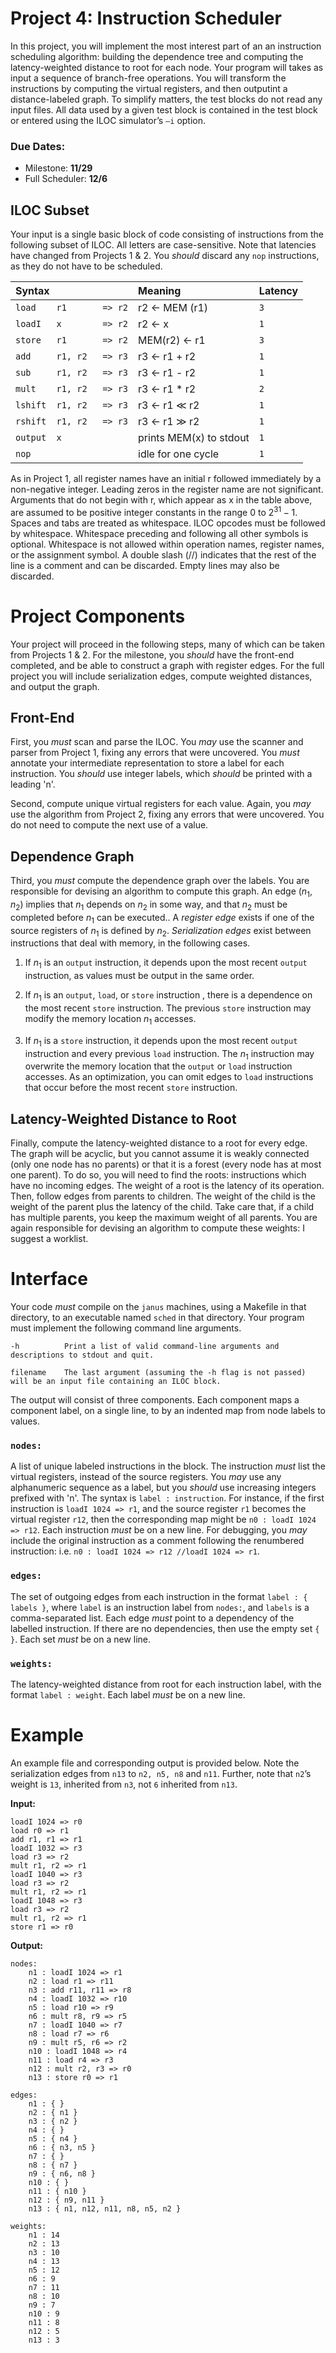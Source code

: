 # Project 4: Instruction Scheduler

In this project, you will implement the most interest part of an an instruction scheduling algorithm: building the dependence tree and computing the latency-weighted distance to root for each node. Your program will takes
as input a sequence of branch-free operations. You will transform the instructions by computing the virtual registers, and then outputint a
distance-labeled graph. To simplify matters, the test blocks do not read any input files. All data used by a given test block is contained in the test block or entered  using the ILOC simulator’s  `–i` option.


### Due Dates:

* Milestone: **11/29**
* Full Scheduler: **12/6**


## ILOC Subset

Your input is a single basic block of code consisting of instructions
from the following subset of ILOC. All letters are case-sensitive. Note
that latencies have changed from Projects 1 \& 2. You *should* discard any  `nop` instructions, as they do not have to be scheduled.

|             Syntax                   | Meaning                 | Latency |
|:-----------------------------------|:------------------------|:--------|
| `load    r1       => r2`  | r2 $\gets$ MEM (r1)     | `3`      |
| `loadI   x        => r2`  | r2 $\gets$ x            | `1`      |
| `store   r1       => r2`  | MEM(r2) $\gets$ r1      | `3`      |
| `add     r1, r2   => r3`  | r3 $\gets$ r1 + r2      | `1`      |
| `sub     r1, r2   => r3`  | r3 $\gets$ r1 - r2      | `1`      |
| `mult    r1, r2   => r3`  | r3 $\gets$ r1 \* r2     | `2`      |
| `lshift  r1, r2   => r3`  | r3 $\gets$ r1 $\ll$ r2  | `1`      |
| `rshift  r1, r2   => r3`  | r3 $\gets$ r1 $\gg$ r2  | `1`      |
| `output  x             `  | prints MEM(x) to stdout | `1`      |
| `nop                   `  | idle for one cycle      | `1`      |

As in Project 1, all register names have an initial r followed
immediately by a non-negative integer. Leading zeros in the register
name are not significant. Arguments that do not begin with r, which
appear as x in the table above, are assumed to be positive integer
constants in the range 0 to $2^{31} - 1$. Spaces and tabs are treated as
whitespace. ILOC opcodes must be followed by whitespace. Whitespace
preceding and following all other symbols is optional. Whitespace is not
allowed within operation names, register names, or the assignment
symbol. A double slash (//) indicates that the rest of the line is a
comment and can be discarded. Empty lines may also be discarded.

# Project Components

Your project will proceed in the following steps, many of which can be
taken from Projects 1 & 2. For the milestone, you *should* have the front-end completed, and be able to construct a graph with register edges. For the full project you will include serialization edges, compute weighted distances, and output the graph.

## Front-End

First, you *must* scan and parse the ILOC. You *may* use the
scanner and parser from Project 1, fixing any errors that were
uncovered. You *must* annotate your intermediate representation to
store a label for each instruction. You *should* use integer labels, which *should* be printed with a leading 'n'.

Second, compute unique virtual registers for each value. Again, you *may*
use the algorithm from Project 2, fixing any errors that were uncovered.
You do not need to compute the next use of a value.

## Dependence Graph

Third, you *must* compute the dependence graph over the labels.
You are responsible for devising an algorithm to compute this graph. An
edge $(n_1, n_2)$ implies that $n_1$ depends on $n_2$ in some way, and
that $n_2$ must be completed before $n_1$ can be executed.. A *register
edge* exists if one of the source registers of $n_1$ is defined by
$n_2$. *Serialization edges* exist between instructions that deal with
memory, in the following cases.

1.  If $n_1$ is an `output` instruction, it depends upon
    the most recent `output` instruction, as values must be output in
    the same order.

2.  If $n_1$ is an  `output`,  `load`, or  `store` instruction ,
    there is a dependence on the most recent  `store` instruction.
    The previous  `store` instruction may modify the memory location
    $n_1$ accesses.

3.  If $n_1$ is a  `store` instruction, it depends upon the 
    most recent  `output` instruction and every previous  `load`
    instruction. The $n_1$ instruction may overwrite the memory location
    that the  `output` or  `load` instruction accesses. As an
    optimization, you can omit edges to  `load` instructions that occur
    before the most recent  `store` instruction.

## Latency-Weighted Distance to Root

Finally, compute the latency-weighted distance to a root for every edge. The graph will be acyclic, but you cannot assume it is weakly connected (only one node has no parents) or that it is a forest (every node has at most one parent). To do so, you will need to find the roots: instructions which have no
incoming edges. The weight of a root is the latency of its operation. Then, follow edges from parents to children. The weight of the child is the weight of the parent plus the latency of the child. Take care that, if a child has multiple parents, you keep the maximum weight of all
parents. You are again responsible for devising an algorithm to compute
these weights: I suggest a worklist. 

# Interface

Your code *must* compile on the `janus` machines, using a Makefile in that directory, to an executable named  `sched` in that directory. Your program must implement the following command line arguments.

```
-h  		Print a list of valid command-line arguments and descriptions to stdout and quit.

filename  	The last argument (assuming the -h flag is not passed) will be an input file containing an ILOC block.
```

The output will consist of three components. Each component maps a component label, on a single line, to by an indented map from node labels to values.

### `nodes:`
A list of unique labeled instructions in the block. The instruction *must* list the virtual registers, instead of the source registers. You *may* use any alphanumeric sequence as a label, but you *should* use increasing integers prefixed with 'n'. The syntax is  `label : instruction`. For instance, if the first
instruction is  `loadI 1024 => r1`, and the source register  `r1`
becomes the virtual register  `r12`, then the corresponding map might
be  `n0 : loadI 1024 => r12`. Each instruction *must* be on a new line. For debugging, you *may* include the original instruction as a comment following the renumbered instruction: i.e.
`n0 : loadI 1024 => r12 //loadI 1024 => r1`.

### `edges:`
The set of outgoing edges from each instruction in the format 
`label : { labels }`, where `label` is an instruction label from `nodes:`, and `labels` is a comma-separated list. Each edge *must*
point to a dependency of the labelled instruction. If there are no dependencies, then use the empty set  `{ }`. Each set *must* be on a new line.

### `weights:`
The latency-weighted distance from root for each instruction label, with the format `label : weight`. Each label *must* be on a new line.

# Example

An example file and corresponding output is provided below. Note the
serialization edges from  `n13` to  `n2, n5, n8` and  `n11`. Further,
note that  `n2`’s weight is  `13`, inherited from  `n3`, not  `6`
inherited from  `n13`.

**Input:**

    loadI 1024 => r0
    load r0 => r1
    add r1, r1 => r1
    loadI 1032 => r3
    load r3 => r2
    mult r1, r2 => r1
    loadI 1040 => r3
    load r3 => r2
    mult r1, r2 => r1
    loadI 1048 => r3
    load r3 => r2
    mult r1, r2 => r1
    store r1 => r0

**Output:**

    nodes:
        n1 : loadI 1024 => r1
        n2 : load r1 => r11
        n3 : add r11, r11 => r8
        n4 : loadI 1032 => r10
        n5 : load r10 => r9
        n6 : mult r8, r9 => r5
        n7 : loadI 1040 => r7
        n8 : load r7 => r6
        n9 : mult r5, r6 => r2
        n10 : loadI 1048 => r4
        n11 : load r4 => r3
        n12 : mult r2, r3 => r0
        n13 : store r0 => r1

    edges:
        n1 : { }
        n2 : { n1 }
        n3 : { n2 }
        n4 : { }
        n5 : { n4 }
        n6 : { n3, n5 }
        n7 : { }
        n8 : { n7 }
        n9 : { n6, n8 }
        n10 : { }
        n11 : { n10 }
        n12 : { n9, n11 }
        n13 : { n1, n12, n11, n8, n5, n2 }

    weights:
        n1 : 14
        n2 : 13
        n3 : 10
        n4 : 13
        n5 : 12
        n6 : 9
        n7 : 11
        n8 : 10
        n9 : 7
        n10 : 9
        n11 : 8
        n12 : 5
        n13 : 3
